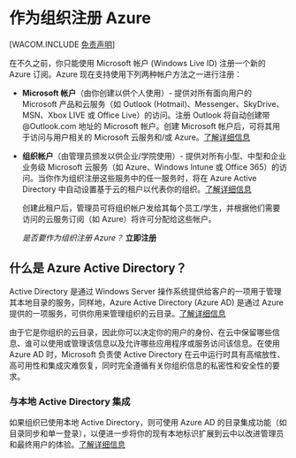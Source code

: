 <properties umbracoNaviHide="0" pageTitle="How To Configure Cloud Services" metaKeywords="Azure cloud services, cloud service, configure cloud service" description="Learn how to configure Azure cloud services." linkid="manage-windows-how-to-guide-storage-accounts" urlDisplayName="How to: storage accounts" headerExpose="" footerExpose="" disqusComments="1" title="Sign up for Azure as an organization" authors="" />
<tags ms.service=""
    ms.date=""
    wacn.date=""
    />

# 作为组织注册 Azure

[WACOM.INCLUDE [免责声明](../includes/disclaimer.md)]

在不久之前，你只能使用 Microsoft 帐户 (Windows Live ID) 注册一个新的 Azure 订阅。Azure 现在支持使用下列两种帐户方法之一进行注册：

-   **Microsoft 帐户**（由你创建以供个人使用）- 提供对所有面向用户的 Microsoft 产品和云服务（如 Outlook (Hotmail)、Messenger、SkyDrive、MSN、Xbox LIVE 或 Office Live）的访问。注册 Outlook 将自动创建带 @Outlook.com 地址的 Microsoft 帐户。创建 Microsoft 帐户后，可将其用于访问与用户相关的 Microsoft 云服务和/或 Azure。[了解详细信息][了解详细信息]

-   **组织帐户**（由管理员颁发以供企业/学院使用）- 提供对所有小型、中型和企业业务级 Microsoft 云服务（如 Azure、Windows Intune 或 Office 365）的访问。当你作为组织注册这些服务中的任一服务时，将在 Azure Active Directory 中自动设置基于云的租户以代表你的组织。[了解详细信息][1]

    创建此租户后，管理员可将组织帐户发给其每个员工/学生，并根据他们需要访问的云服务订阅（如 Azure）将许可分配给这些帐户。

    *是否要作为组织注册 Azure？* **立即注册**

## 什么是 Azure Active Directory？

Active Directory 是通过 Windows Server 操作系统提供给客户的一项用于管理其本地目录的服务，同样地，Azure Active Directory (Azure AD) 是通过 Azure 提供的一项服务，可供你用来管理组织的云目录。[了解详细信息][2]

由于它是你组织的云目录，因此你可以决定你的用户的身份、在云中保留哪些信息、谁可以使用或管理该信息以及允许哪些应用程序或服务访问该信息。在使用 Azure AD 时，Microsoft 负责使 Active Directory 在云中运行时具有高缩放性、高可用性和集成灾难恢复，同时完全遵循有关你组织信息的私密性和安全性的要求。

### 与本地 Active Directory 集成

如果组织已使用本地 Active Directory，则可使用 Azure AD 的目录集成功能（如目录同步和单一登录），以便进一步将你的现有本地标识扩展到云中以改进管理员和最终用户的体验。[了解详细信息][3]

  [了解详细信息]: http://windows.microsoft.com/zh-cn/windows-live/sign-in-what-is-microsoft-account
  [1]: http://technet.microsoft.com/zh-cn/library/jj573650
  [2]: http://technet.microsoft.com/zh-cn/library/hh967619
  [3]: http://technet.microsoft.com/zh-cn/library/jj573653
